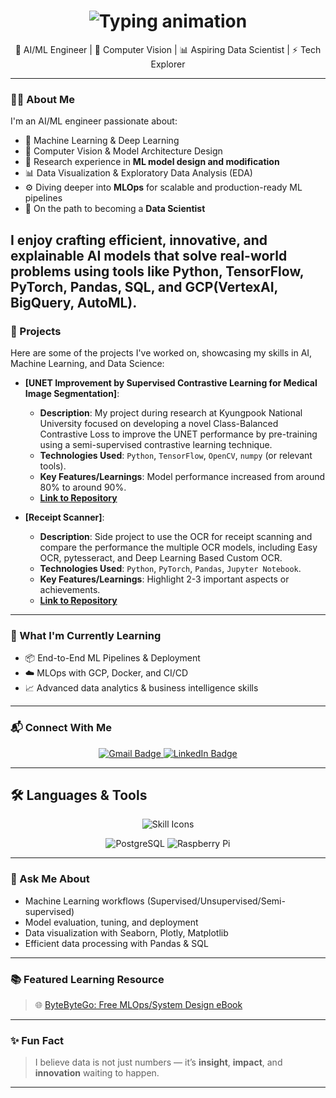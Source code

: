 <h1 align="center">
  <img src="https://readme-typing-svg.herokuapp.com/?font=Fira+Code&size=32&pause=1000&color=4493F8&center=true&vCenter=true&width=700&lines=Hi+There+👋;សូរស្ដី+;สวัสดีครับ+;안녕하세요+;I'm+Makara+Pheav;AI%2FML+Engineer+%7C+CV+%7C+MLOps+Learner;Aspiring+Data+Scientist" alt="Typing animation" />
</h1>


<p align="center">
  🚀 AI/ML Engineer | 🧠 Computer Vision | 📊 Aspiring Data Scientist | ⚡ Tech Explorer
</p>

---

### 👨‍💻 About Me

I'm an AI/ML engineer passionate about:

- 🤖 Machine Learning & Deep Learning
- 🧠 Computer Vision & Model Architecture Design
- 🧪 Research experience in **ML model design and modification**
- 📊 Data Visualization & Exploratory Data Analysis (EDA)
- ⚙️ Diving deeper into **MLOps** for scalable and production-ready ML pipelines
- 🎯 On the path to becoming a **Data Scientist**

I enjoy crafting efficient, innovative, and explainable AI models that solve real-world problems using tools like **Python**, **TensorFlow**, **PyTorch**, **Pandas**, **SQL**, and **GCP(VertexAI, BigQuery, AutoML)**.
---

### 🚀 Projects

Here are some of the projects I've worked on, showcasing my skills in AI, Machine Learning, and Data Science:

* **[UNET Improvement by Supervised Contrastive Learning for Medical Image Segmentation]**:
    * **Description**: My project during research at Kyungpook National University focused on developing a novel Class-Balanced Contrastive Loss to improve the UNET performance by pre-training using a semi-supervised contrastive learning technique.
    * **Technologies Used**: `Python`, `TensorFlow`, `OpenCV`, `numpy` (or relevant tools).
    * **Key Features/Learnings**: Model performance increased from around 80% to around 90%.
    * **[Link to Repository]([https://github.com/your_username/project_name_1](https://github.com/Moringa007/multiclasses-segmentation))**

* **[Receipt Scanner]**:
    * **Description**: Side project to use the OCR for receipt scanning and compare the performance the multiple OCR models, including Easy OCR, pytesseract, and Deep Learning Based Custom OCR.
    * **Technologies Used**: `Python`, `PyTorch`, `Pandas`, `Jupyter Notebook`.
    * **Key Features/Learnings**: Highlight 2-3 important aspects or achievements.
    * **[Link to Repository]()**

---
### 🌱 What I'm Currently Learning

- 📦 End-to-End ML Pipelines & Deployment
- ☁️ MLOps with GCP, Docker, and CI/CD
- 📈 Advanced data analytics & business intelligence skills

---

### 📬 Connect With Me

<div align="center">
  <a href="mailto:pheavm@gmail.com">
    <img src="https://img.shields.io/badge/Gmail-333333?style=for-the-badge&logo=gmail&logoColor=red" alt="Gmail Badge" />
  </a>
  <a href="https://www.linkedin.com/in/makara-pheav/" target="_blank">
    <img src="https://img.shields.io/badge/LinkedIn-0077B5?style=for-the-badge&logo=linkedin&logoColor=white" alt="LinkedIn Badge" />
  </a>
</div>

---

## 🛠️ Languages & Tools

<p align="center">
  <img src="https://skillicons.dev/icons?i=python,c++,sql,pytorch,tensorflow,pandas,scikit-learn" alt="Skill Icons" />
</p>

<p align="center">
  <img src="https://img.shields.io/badge/PostgreSQL-336791?style=for-the-badge&logo=postgresql&logoColor=white" alt="PostgreSQL" />
  <img src="https://img.shields.io/badge/Raspberry%20Pi-A22846?style=for-the-badge&logo=raspberrypi&logoColor=white" alt="Raspberry Pi" />
</p>

---

### 💬 Ask Me About

- Machine Learning workflows (Supervised/Unsupervised/Semi-supervised)
- Model evaluation, tuning, and deployment
- Data visualization with Seaborn, Plotly, Matplotlib
- Efficient data processing with Pandas & SQL

---

### 📚 Featured Learning Resource

> 🌐 [ByteByteGo: Free MLOps/System Design eBook](https://blog.bytebytego.com/p/free-system-design-pdf-158-pages)

---

### ✨ Fun Fact

> I believe data is not just numbers — it’s **insight**, **impact**, and **innovation** waiting to happen.

---

